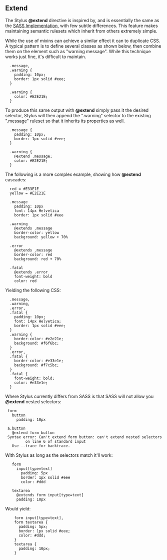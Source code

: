 
## Extend

  The Stylus __@extend__ directive is inspired by, and is essentially the same as the [SASS Implementation](http://sass-lang.com/docs/yardoc/file.SASS_REFERENCE.html#extend), with few subtle differences. This feature makes maintaining semantic rulesets which inherit from others extremely simple.

  While the use of mixins can achieve a similar effect it can to duplicate CSS. A typical pattern is to define several classes as shown below, then combine them on the element such as "warning message". While this technique works just fine, it's difficult to maintain.

      .message,
      .warning {
        padding: 10px;
        border: 1px solid #eee;
      }

      .warning {
        color: #E2E21E;
      }


  To produce this same output with __@extend__ simply pass it the desired selector, Stylus will then append the ".warning" selector to the existing ".message" ruleset so that it inherits its properties as well.

      .message {
        padding: 10px;
        border: 1px solid #eee;
      }

      .warning {
        @extend .message;
        color: #E2E21E;
      }


  The following is a more complex example, showing how __@extend__ cascades:
  
      red = #E33E1E
      yellow = #E2E21E

      .message
        padding: 10px
        font: 14px Helvetica
        border: 1px solid #eee

      .warning
        @extends .message
        border-color: yellow
        background: yellow + 70%

      .error
        @extends .message
        border-color: red
        background: red + 70%

      .fatal
        @extends .error
        font-weight: bold
        color: red

  Yielding the following CSS:
  
      .message,
      .warning,
      .error,
      .fatal {
        padding: 10px;
        font: 14px Helvetica;
        border: 1px solid #eee;
      }
      .warning {
        border-color: #e2e21e;
        background: #f6f6bc;
      }
      .error,
      .fatal {
        border-color: #e33e1e;
        background: #f7c5bc;
      }
      .fatal {
        font-weight: bold;
        color: #e33e1e;
      }

  Where Stylus currently differs from SASS is that SASS will not allow you __@extend__ nested selectors:
  
     form
       button
         padding: 10px

     a.button
       @extend form button 
     Syntax error: Can't extend form button: can't extend nested selectors
             on line 6 of standard input
       Use --trace for backtrace.

   With Stylus as long as the selectors match it'll work:
   
       form
         input[type=text]
           padding: 5px
           border: 1px solid #eee
           color: #ddd

       textarea
         @extends form input[type=text]
         padding: 10px

   Would yield:
   
        form input[type=text],
        form textarea {
          padding: 5px;
          border: 1px solid #eee;
          color: #ddd;
        }
        textarea {
          padding: 10px;
        }
      
